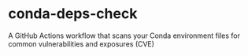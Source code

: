 # conda-deps-check
A GitHub Actions workflow that scans your Conda environment files for common vulnerabilities and exposures (CVE)

